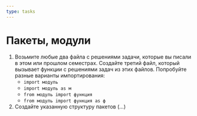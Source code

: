 ```yaml
---
type: tasks
---
```


# Пакеты, модули

1. Возьмите любые два файла с решениями задачи, которые вы писали в этом или прошлом семестрах. Создайте третий файл, который вызывает функции с решениями задач из этих файлов. Попробуйте разные варианты импортирования:
   * `import модуль`
   * `import модуль as м`
   * `from модуль import функция`
   * `from модуль import функция as ф`
2. Создайте указанную структуру пакетов (...)
